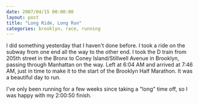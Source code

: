 ```yaml
---
date: 2007/04/15 00:00:00
layout: post
title: "Long Ride, Long Run"
categories: brooklyn, race, running
---
```


I did something yesterday that I haven't done before. I took a ride on the subway from one end all the way to the other end. I took the D train from 205th street in the Bronx to Coney Island/Stillwell Avenue in Brooklyn, passing through Manhattan on the way. Left at 6:04 AM and arrived at 7:46 AM, just in time to make it to the start of the Brooklyn Half Marathon. It was a beautiful day to run.

I've only been running for a few weeks since taking a "long" time off, so I was happy with my 2:00:50 finish.